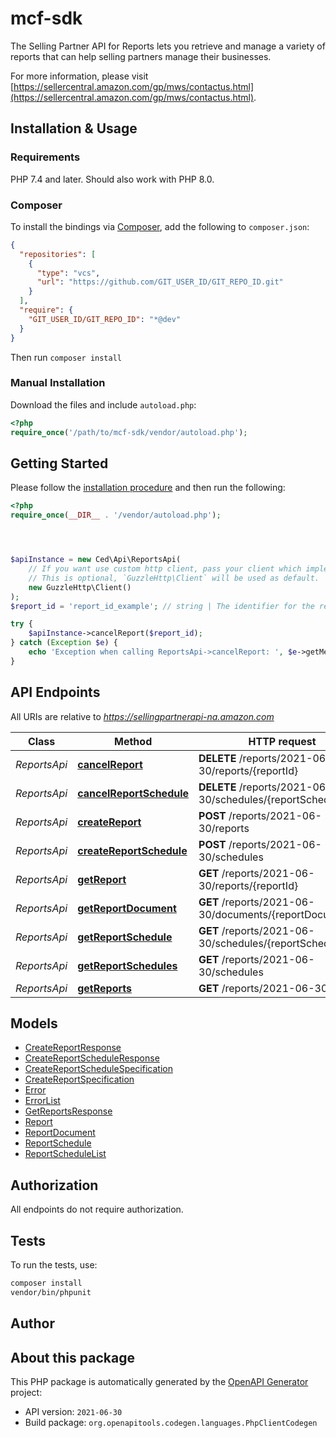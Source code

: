 # mcf-sdk

The Selling Partner API for Reports lets you retrieve and manage a variety of reports that can help selling partners manage their businesses.

For more information, please visit [https://sellercentral.amazon.com/gp/mws/contactus.html](https://sellercentral.amazon.com/gp/mws/contactus.html).

## Installation & Usage

### Requirements

PHP 7.4 and later.
Should also work with PHP 8.0.

### Composer

To install the bindings via [Composer](https://getcomposer.org/), add the following to `composer.json`:

```json
{
  "repositories": [
    {
      "type": "vcs",
      "url": "https://github.com/GIT_USER_ID/GIT_REPO_ID.git"
    }
  ],
  "require": {
    "GIT_USER_ID/GIT_REPO_ID": "*@dev"
  }
}
```

Then run `composer install`

### Manual Installation

Download the files and include `autoload.php`:

```php
<?php
require_once('/path/to/mcf-sdk/vendor/autoload.php');
```

## Getting Started

Please follow the [installation procedure](#installation--usage) and then run the following:

```php
<?php
require_once(__DIR__ . '/vendor/autoload.php');




$apiInstance = new Ced\Api\ReportsApi(
    // If you want use custom http client, pass your client which implements `GuzzleHttp\ClientInterface`.
    // This is optional, `GuzzleHttp\Client` will be used as default.
    new GuzzleHttp\Client()
);
$report_id = 'report_id_example'; // string | The identifier for the report. This identifier is unique only in combination with a seller ID.

try {
    $apiInstance->cancelReport($report_id);
} catch (Exception $e) {
    echo 'Exception when calling ReportsApi->cancelReport: ', $e->getMessage(), PHP_EOL;
}

```

## API Endpoints

All URIs are relative to *https://sellingpartnerapi-na.amazon.com*

Class | Method | HTTP request | Description
------------ | ------------- | ------------- | -------------
*ReportsApi* | [**cancelReport**](docs/Api/ReportsApi.md#cancelreport) | **DELETE** /reports/2021-06-30/reports/{reportId} | 
*ReportsApi* | [**cancelReportSchedule**](docs/Api/ReportsApi.md#cancelreportschedule) | **DELETE** /reports/2021-06-30/schedules/{reportScheduleId} | 
*ReportsApi* | [**createReport**](docs/Api/ReportsApi.md#createreport) | **POST** /reports/2021-06-30/reports | 
*ReportsApi* | [**createReportSchedule**](docs/Api/ReportsApi.md#createreportschedule) | **POST** /reports/2021-06-30/schedules | 
*ReportsApi* | [**getReport**](docs/Api/ReportsApi.md#getreport) | **GET** /reports/2021-06-30/reports/{reportId} | 
*ReportsApi* | [**getReportDocument**](docs/Api/ReportsApi.md#getreportdocument) | **GET** /reports/2021-06-30/documents/{reportDocumentId} | 
*ReportsApi* | [**getReportSchedule**](docs/Api/ReportsApi.md#getreportschedule) | **GET** /reports/2021-06-30/schedules/{reportScheduleId} | 
*ReportsApi* | [**getReportSchedules**](docs/Api/ReportsApi.md#getreportschedules) | **GET** /reports/2021-06-30/schedules | 
*ReportsApi* | [**getReports**](docs/Api/ReportsApi.md#getreports) | **GET** /reports/2021-06-30/reports | 

## Models

- [CreateReportResponse](docs/Model/CreateReportResponse.md)
- [CreateReportScheduleResponse](docs/Model/CreateReportScheduleResponse.md)
- [CreateReportScheduleSpecification](docs/Model/CreateReportScheduleSpecification.md)
- [CreateReportSpecification](docs/Model/CreateReportSpecification.md)
- [Error](docs/Model/Error.md)
- [ErrorList](docs/Model/ErrorList.md)
- [GetReportsResponse](docs/Model/GetReportsResponse.md)
- [Report](docs/Model/Report.md)
- [ReportDocument](docs/Model/ReportDocument.md)
- [ReportSchedule](docs/Model/ReportSchedule.md)
- [ReportScheduleList](docs/Model/ReportScheduleList.md)

## Authorization
All endpoints do not require authorization.
## Tests

To run the tests, use:

```bash
composer install
vendor/bin/phpunit
```

## Author



## About this package

This PHP package is automatically generated by the [OpenAPI Generator](https://openapi-generator.tech) project:

- API version: `2021-06-30`
- Build package: `org.openapitools.codegen.languages.PhpClientCodegen`
